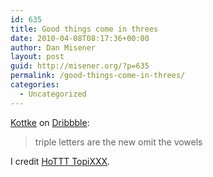 ```yaml
---
id: 635
title: Good things come in threes
date: 2010-04-08T08:17:36+00:00
author: Dan Misener
layout: post
guid: http://misener.org/?p=635
permalink: /good-things-come-in-threes/
categories:
  - Uncategorized
---
```

[Kottke](http://kottke.org/10/04/dribbble) on [Dribbble](http://dribbble.com/):

> triple letters are the new omit the vowels

I credit [HoTTT TopiXXX](http://www.bite.ca/show/HoTTT-TopiXXX/).